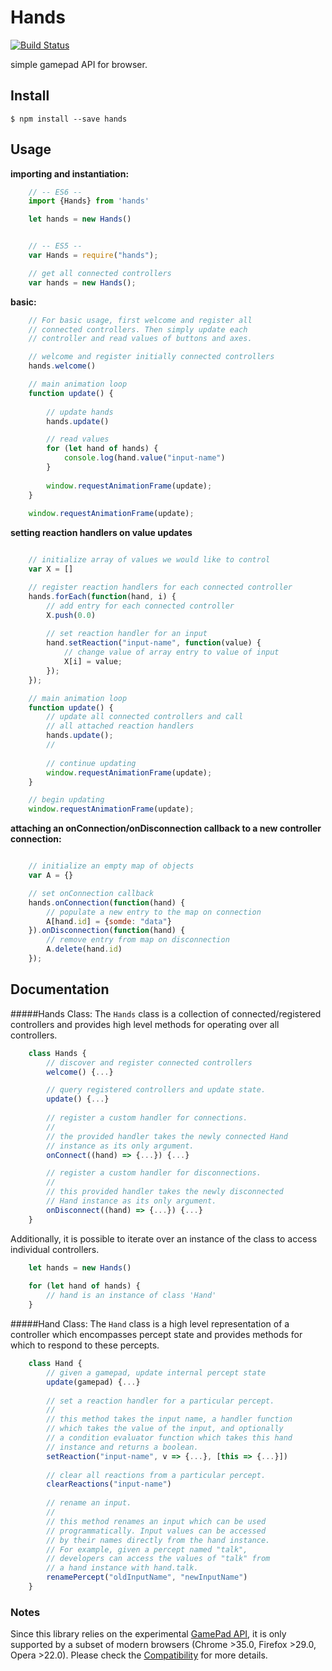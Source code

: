 # Hands
[![Build Status](https://travis-ci.org/connorwalsh/hands-js.svg?branch=master)](https://travis-ci.org/connorwalsh/hands-js)


simple gamepad API for browser.

## Install
```shell
$ npm install --save hands
```
## Usage

**importing and instantiation:**
```javascript
	// -- ES6 --
	import {Hands} from 'hands'

	let hands = new Hands()


	// -- ES5 -- 
	var Hands = require("hands");

	// get all connected controllers
	var hands = new Hands();
```

**basic:**
```javascript
	// For basic usage, first welcome and register all
	// connected controllers. Then simply update each
	// controller and read values of buttons and axes.

	// welcome and register initially connected controllers
	hands.welcome()

	// main animation loop
	function update() {
	
		// update hands
		hands.update()

		// read values
		for (let hand of hands) {
			console.log(hand.value("input-name")
		}
		
		window.requestAnimationFrame(update);
	}
		
	window.requestAnimationFrame(update);
```

**setting reaction handlers on value updates**
```javascript

	// initialize array of values we would like to control
	var X = []

	// register reaction handlers for each connected controller
	hands.forEach(function(hand, i) {
		// add entry for each connected controller
		X.push(0.0)
		
		// set reaction handler for an input
		hand.setReaction("input-name", function(value) {
			// change value of array entry to value of input
			X[i] = value;
		});
	});

	// main animation loop
	function update() {
		// update all connected controllers and call
		// all attached reaction handlers
		hands.update();
		// 
	
		// continue updating
		window.requestAnimationFrame(update);
	}

	// begin updating
	window.requestAnimationFrame(update);
```

**attaching an onConnection/onDisconnection callback to a new controller connection:**
```javascript

	// initialize an empty map of objects
	var A = {}

	// set onConnection callback
	hands.onConnection(function(hand) {
		// populate a new entry to the map on connection
		A[hand.id] = {somde: "data"}
	}).onDisconnection(function(hand) {
		// remove entry from map on disconnection
		A.delete(hand.id)
	});
```

## Documentation
#####Hands Class:
The `Hands` class is a collection of connected/registered controllers and
provides high level methods for operating over all controllers.
```javascript
	class Hands {
		// discover and register connected controllers
		welcome() {...}

		// query registered controllers and update state.
		update() {...}
		
		// register a custom handler for connections.
		//
		// the provided handler takes the newly connected Hand
		// instance as its only argument.
		onConnect((hand) => {...}) {...}

		// register a custom handler for disconnections.
		//
		// this provided handler takes the newly disconnected
		// Hand instance as its only argument.
		onDisconnect((hand) => {...}) {...}
	}
```

Additionally, it is possible to iterate over an instance of the class to
access individual controllers.
```javascript
	let hands = new Hands()
	
	for (let hand of hands) {
		// hand is an instance of class 'Hand'
	}
```

#####Hand Class:
The `Hand` class is a high level representation of a controller which
encompasses percept state and provides methods for which to respond to
these percepts.
```javascript
	class Hand {
		// given a gamepad, update internal percept state
		update(gamepad) {...}
		
		// set a reaction handler for a particular percept.
		//
		// this method takes the input name, a handler function
		// which takes the value of the input, and optionally
		// a condition evaluator function which takes this hand
		// instance and returns a boolean. 
		setReaction("input-name", v => {...}, [this => {...}])
		
		// clear all reactions from a particular percept.
		clearReactions("input-name")
		
		// rename an input.
		//
		// this method renames an input which can be used
		// programmatically. Input values can be accessed
		// by their names directly from the hand instance.
		// For example, given a percept named "talk",
		// developers can access the values of "talk" from
		// a hand instance with hand.talk.
		renamePercept("oldInputName", "newInputName")
	}
```

### Notes
Since this library relies on the experimental [GamePad API](https://developer.mozilla.org/en-US/docs/Web/API/Gamepad_API),
it is only supported by a subset of modern browsers (Chrome >35.0, Firefox >29.0, Opera >22.0). Please check the
[Compatibility](https://developer.mozilla.org/en-US/docs/Web/API/Gamepad#Browser_compatibility) for more details. 
